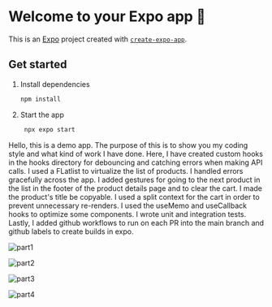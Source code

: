 # Welcome to your Expo app 👋

This is an [Expo](https://expo.dev) project created with [`create-expo-app`](https://www.npmjs.com/package/create-expo-app).

## Get started

1. Install dependencies

   ```bash
   npm install
   ```

2. Start the app

   ```bash
    npx expo start
   ```

Hello, this is a demo app. The purpose of this is to show you my coding
style and what kind of work I have done. Here, I have created custom
hooks in the hooks directory for debouncing and catching errors when
making API calls. I used a FLatlist to virtualize the list of products.
I handled errors gracefully across the app. I added gestures for going
to the next product in the list in the footer of the product details
page and to clear the cart. I made the product's title be copyable. I used a split
context for the cart in order to prevent unnecessary re-renders. I
used the useMemo and useCallback hooks to optimize some components. I wrote unit and integration tests. Lastly, I added github workflows to run on each PR into the main branch and github labels to create builds in expo.

![part1](https://media.giphy.com/media/mm0ORus5kALFfZGpqN/giphy.gif)

![part2](https://media.giphy.com/media/uXLdU9ApfnzcnPaS3l/giphy.gif)

![part3](https://media.giphy.com/media/xoLDQQHaSlV0wi72BK/giphy.gif)

![part4](https://media.giphy.com/media/Qxp9eHkRrcraHUerFs/giphy.gif)
